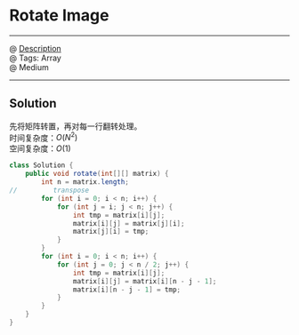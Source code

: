 # Rotate Image
------------------
@ [Description](https://leetcode.com/problems/rotate-image/)  
@ Tags: Array    
@ Medium

------------------
## Solution
先将矩阵转置，再对每一行翻转处理。  
时间复杂度：$O(N^2)$  
空间复杂度：$O(1)$  
```java
class Solution {
    public void rotate(int[][] matrix) {
        int n = matrix.length;
//         transpose
        for (int i = 0; i < n; i++) {
            for (int j = i; j < n; j++) {
                int tmp = matrix[i][j];
                matrix[i][j] = matrix[j][i];
                matrix[j][i] = tmp;
            }
        }
        for (int i = 0; i < n; i++) {
            for (int j = 0; j < n / 2; j++) {
                int tmp = matrix[i][j];
                matrix[i][j] = matrix[i][n - j - 1];
                matrix[i][n - j - 1] = tmp;
            }
        }
    }
}
```
